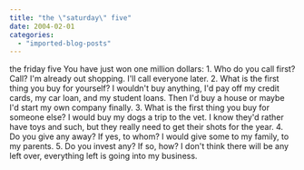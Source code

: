 ```yaml
---
title: "the \"saturday\" five"
date: 2004-02-01
categories: 
  - "imported-blog-posts"
---
```


the friday five You have just won one million dollars: 1. Who do you call first? Call? I'm already out shopping. I'll call everyone later. 2. What is the first thing you buy for yourself? I wouldn't buy anything, I'd pay off my credit cards, my car loan, and my student loans. Then I'd buy a house or maybe I'd start my own company finally. 3. What is the first thing you buy for someone else? I would buy my dogs a trip to the vet. I know they'd rather have toys and such, but they really need to get their shots for the year. 4. Do you give any away? If yes, to whom? I would give some to my family, to my parents. 5. Do you invest any? If so, how? I don't think there will be any left over, everything left is going into my business.
